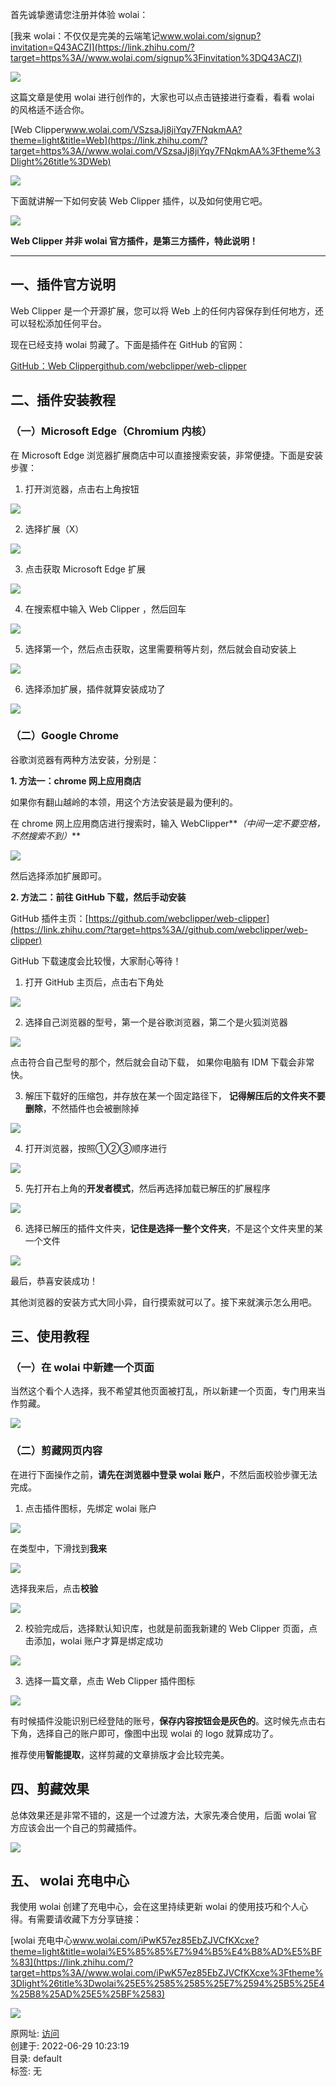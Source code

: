 首先诚挚邀请您注册并体验 wolai：

[我来 wolai：不仅仅是完美的云端笔记​www.wolai.com/signup?invitation=Q43ACZI](https://link.zhihu.com/?target=https%3A//www.wolai.com/signup%3Finvitation%3DQ43ACZI)

[![](https://deepmind.t-salon.cc/storage/uploads/mx-wc/default/2022-06-29-1656469399/assets/a519678561357b76c13c8ff0f0b2a4d1.jpg)](https://link.zhihu.com/?target=https%3A//www.wolai.com/signup%3Finvitation%3DQ43ACZI)

这篇文章是使用 wolai 进行创作的，大家也可以点击链接进行查看，看看 wolai 的风格适不适合你。

[Web Clipper​www.wolai.com/VSzsaJj8jiYqy7FNqkmAA?theme=light&title=Web](https://link.zhihu.com/?target=https%3A//www.wolai.com/VSzsaJj8jiYqy7FNqkmAA%3Ftheme%3Dlight%26title%3DWeb)

[![](https://deepmind.t-salon.cc/storage/uploads/mx-wc/default/2022-06-29-1656469399/assets/a519678561357b76c13c8ff0f0b2a4d1.jpg)](https://link.zhihu.com/?target=https%3A//www.wolai.com/VSzsaJj8jiYqy7FNqkmAA%3Ftheme%3Dlight%26title%3DWeb)

下面就讲解一下如何安装 Web Clipper 插件，以及如何使用它吧。

![](https://deepmind.t-salon.cc/storage/uploads/mx-wc/default/2022-06-29-1656469399/assets/d3c032ed2610689f8b75d615ff8b4305.jpg)

**Web Clipper 并非 wolai 官方插件，是第三方插件，特此说明！**

*   *   *

## 一、插件官方说明

Web Clipper 是一个开源扩展，您可以将 Web 上的任何内容保存到任何地方，还可以轻松添加任何平台。

现在已经支持 wolai 剪藏了。下面是插件在 GitHub 的官网：

[GitHub：Web Clipper​github.com/webclipper/web-clipper](https://link.zhihu.com/?target=https%3A//github.com/webclipper/web-clipper)

## 二、插件安装教程

### （一）Microsoft Edge（Chromium 内核）

在 Microsoft Edge 浏览器扩展商店中可以直接搜索安装，非常便捷。下面是安装步骤：

1. 打开浏览器，点击右上角按钮

![](https://deepmind.t-salon.cc/storage/uploads/mx-wc/default/2022-06-29-1656469399/assets/a3cebcdbfe0150efacd441df25003b84.jpg)

2. 选择扩展（X）

![](https://deepmind.t-salon.cc/storage/uploads/mx-wc/default/2022-06-29-1656469399/assets/74b7cf06542f593f7b516820dc77d9d9.jpg)

3. 点击获取 Microsoft Edge 扩展

![](https://deepmind.t-salon.cc/storage/uploads/mx-wc/default/2022-06-29-1656469399/assets/d029ea51a675a48690394fc670f1638d.jpg)

4. 在搜索框中输入 Web Clipper ，然后回车

![](https://deepmind.t-salon.cc/storage/uploads/mx-wc/default/2022-06-29-1656469399/assets/c62bfa2ba1c02c250529984732f702c5.jpg)

5. 选择第一个，然后点击获取，这里需要稍等片刻，然后就会自动安装上

![](https://deepmind.t-salon.cc/storage/uploads/mx-wc/default/2022-06-29-1656469399/assets/5872f85f816d28d938387f64bc989517.jpg)

6. 选择添加扩展，插件就算安装成功了

![](https://deepmind.t-salon.cc/storage/uploads/mx-wc/default/2022-06-29-1656469399/assets/4c21366105b0f7f01d309cda738bfc50.jpg)

### （二）Google Chrome

谷歌浏览器有两种方法安装，分别是：

**1. 方法一：chrome 网上应用商店**

如果你有翻山越岭的本领，用这个方法安装是最为便利的。

在 chrome 网上应用商店进行搜索时，输入 WebClipper**_（中间一定不要空格，不然搜索不到）_**

![](https://deepmind.t-salon.cc/storage/uploads/mx-wc/default/2022-06-29-1656469399/assets/7944df98ea0ec68c78b4e980dfddd17c.jpg)

然后选择添加扩展即可。

**2. 方法二：前往 GitHub 下载，然后手动安装**

GitHub 插件主页：[https://github.com/webclipper/web-clipper](https://link.zhihu.com/?target=https%3A//github.com/webclipper/web-clipper)

GitHub 下载速度会比较慢，大家耐心等待！

1. 打开 GitHub 主页后，点击右下角处

![](https://deepmind.t-salon.cc/storage/uploads/mx-wc/default/2022-06-29-1656469399/assets/9f4c4bfcfdcf0d9ec4af93ca166f024b.jpg)

2. 选择自己浏览器的型号，第一个是谷歌浏览器，第二个是火狐浏览器

![](https://deepmind.t-salon.cc/storage/uploads/mx-wc/default/2022-06-29-1656469399/assets/fefa2d401557eeddaee950de09be8630.jpg)

点击符合自己型号的那个，然后就会自动下载， 如果你电脑有 IDM 下载会非常快。

3. 解压下载好的压缩包，并存放在某一个固定路径下， **记得解压后的文件夹不要删除**，不然插件也会被删除掉

![](https://deepmind.t-salon.cc/storage/uploads/mx-wc/default/2022-06-29-1656469399/assets/efbb5c6f2a94bb3e7e79511d121771cd.jpg)

4. 打开浏览器，按照①②③顺序进行

![](https://deepmind.t-salon.cc/storage/uploads/mx-wc/default/2022-06-29-1656469399/assets/15b9cb457b79328086c723a9cd96e24b.jpg)

5. 先打开右上角的**开发者模式**，然后再选择加载已解压的扩展程序

![](https://deepmind.t-salon.cc/storage/uploads/mx-wc/default/2022-06-29-1656469399/assets/a4447803ed5c190b7270b8c1edb53205.jpg)

6. 选择已解压的插件文件夹，**记住是选择一整个文件夹**，不是这个文件夹里的某一个文件

![](https://deepmind.t-salon.cc/storage/uploads/mx-wc/default/2022-06-29-1656469399/assets/2fc57c18a44185f5cd6d006258f444bd.jpg)

最后，恭喜安装成功！

其他浏览器的安装方式大同小异，自行摸索就可以了。接下来就演示怎么用吧。

## 三、使用教程

### （一）在 wolai 中新建一个页面

当然这个看个人选择，我不希望其他页面被打乱，所以新建一个页面，专门用来当作剪藏。

![](https://deepmind.t-salon.cc/storage/uploads/mx-wc/default/2022-06-29-1656469399/assets/ff9bc7f48cd6e39d0a1d394483fb2c47.jpg)

### （二）剪藏网页内容

在进行下面操作之前，**请先在浏览器中登录 wolai 账户**，不然后面校验步骤无法完成。

1. 点击插件图标，先绑定 wolai 账户

![](https://deepmind.t-salon.cc/storage/uploads/mx-wc/default/2022-06-29-1656469399/assets/91efaae9daaecfecda74dd0cbe9ef51d.jpg)

在类型中，下滑找到**我来**

![](https://deepmind.t-salon.cc/storage/uploads/mx-wc/default/2022-06-29-1656469399/assets/476bfacde04f2decb5687c84cb69c58f.jpg)

选择我来后，点击**校验**

![](https://deepmind.t-salon.cc/storage/uploads/mx-wc/default/2022-06-29-1656469399/assets/d512b782fd6e0a38a9ac95dc648d6841.jpg)

2. 校验完成后，选择默认知识库，也就是前面我新建的 Web Clipper 页面，点击添加，wolai 账户才算是绑定成功

![](https://deepmind.t-salon.cc/storage/uploads/mx-wc/default/2022-06-29-1656469399/assets/e27ae8479fdd3b9cbd1c10d7e466ff7f.jpg)

3. 选择一篇文章，点击 Web Clipper 插件图标

![](https://deepmind.t-salon.cc/storage/uploads/mx-wc/default/2022-06-29-1656469399/assets/f58d12169a4499e4e361b2517f993db5.jpg)

有时候插件没能识别已经登陆的账号，**保存内容按钮会是灰色的**。这时候先点击右下角，选择自己的账户即可，像图中出现 wolai 的 logo 就算成功了。

推荐使用**智能提取**，这样剪藏的文章排版才会比较完美。

## 四、剪藏效果

总体效果还是非常不错的，这是一个过渡方法，大家先凑合使用，后面 wolai 官方应该会出一个自己的剪藏插件。

![](https://deepmind.t-salon.cc/storage/uploads/mx-wc/default/2022-06-29-1656469399/assets/80298f55f1abc0c2c16f26a37299ba76.jpg)

## 五、 wolai 充电中心

我使用 wolai 创建了充电中心，会在这里持续更新 wolai 的使用技巧和个人心得。有需要请收藏下方分享链接：

[wolai 充电中心​www.wolai.com/iPwK57ez85EbZJVCfKXcxe?theme=light&title=wolai%E5%85%85%E7%94%B5%E4%B8%AD%E5%BF%83](https://link.zhihu.com/?target=https%3A//www.wolai.com/iPwK57ez85EbZJVCfKXcxe%3Ftheme%3Dlight%26title%3Dwolai%25E5%2585%2585%25E7%2594%25B5%25E4%25B8%25AD%25E5%25BF%2583)

[![](https://deepmind.t-salon.cc/storage/uploads/mx-wc/default/2022-06-29-1656469399/assets/a519678561357b76c13c8ff0f0b2a4d1.jpg)](https://link.zhihu.com/?target=https%3A//www.wolai.com/iPwK57ez85EbZJVCfKXcxe%3Ftheme%3Dlight%26title%3Dwolai%25E5%2585%2585%25E7%2594%25B5%25E4%25B8%25AD%25E5%25BF%2583)

原网址: [访问](https://zhuanlan.zhihu.com/p/345122997)  
创建于: 2022-06-29 10:23:19  
目录: default  
标签: 无
